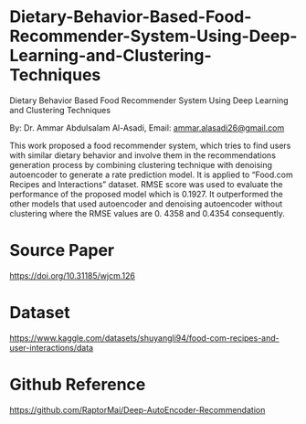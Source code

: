 # Dietary-Behavior-Based-Food-Recommender-System-Using-Deep-Learning-and-Clustering-Techniques

Dietary Behavior Based Food Recommender System Using Deep Learning and Clustering Techniques 

By: Dr. Ammar Abdulsalam Al-Asadi, Email: ammar.alasadi26@gmail.com

This work proposed a food recommender system, which tries to find users with similar dietary behavior and involve them in the recommendations generation process by combining clustering technique with denoising autoencoder to generate a rate prediction model. It is applied to “Food.com Recipes and Interactions” dataset. RMSE score was used to evaluate the performance of the proposed model which is 0.1927. It outperformed the other models that used autoencoder and denoising autoencoder without clustering where the RMSE values are 0. 4358 and 0.4354 consequently.

# Source Paper
https://doi.org/10.31185/wjcm.126

# Dataset
https://www.kaggle.com/datasets/shuyangli94/food-com-recipes-and-user-interactions/data

# Github Reference
https://github.com/RaptorMai/Deep-AutoEncoder-Recommendation
